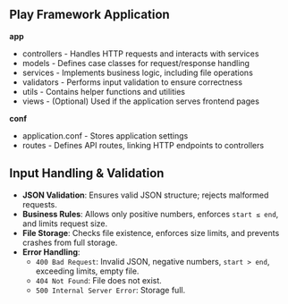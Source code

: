 ## Play Framework Application

**app**
- controllers - Handles HTTP requests and interacts with services
- models - Defines case classes for request/response handling
- services - Implements business logic, including file operations
- validators - Performs input validation to ensure correctness
- utils - Contains helper functions and utilities
- views - (Optional) Used if the application serves frontend pages

**conf**
- application.conf - Stores application settings
- routes - Defines API routes, linking HTTP endpoints to controllers

## Input Handling & Validation
- **JSON Validation**: Ensures valid JSON structure; rejects malformed requests.  
- **Business Rules**: Allows only positive numbers, enforces `start ≤ end`, and limits request size.  
- **File Storage**: Checks file existence, enforces size limits, and prevents crashes from full storage.  
- **Error Handling**:  
  - `400 Bad Request`: Invalid JSON, negative numbers, `start > end`, exceeding limits, empty file.  
  - `404 Not Found`: File does not exist.  
  - `500 Internal Server Error`: Storage full.  
